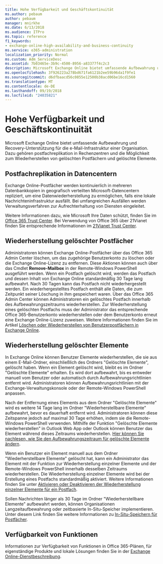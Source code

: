 ```yaml
---
title: Hohe Verfügbarkeit und Geschäftskontinuität
ms.author: pebaum
author: pebaum
manager: mnirkhe
ms.date: 6/13/2018
ms.audience: ITPro
ms.topic: reference
f1_keywords:
- exchange-online-high-availability-and-business-continuity
ms.service: o365-administration
localization_priority: Normal
ms.custom: Adm_ServiceDesc
ms.assetid: 7b03465e-3b9c-4500-8956-a83377f4c2c3
description: Microsoft Exchange Online bietet umfassende Aufbewahrung und Recovery-Unterstützung für die e-Mail-Infrastruktur einer Organisation. Dazu gehören postfachreplikation in Rechenzentren und die Möglichkeit zum Wiederherstellen von gelöschten Postfächern und gelöschte Elemente.
ms.openlocfilehash: 3f926223a278bd671fa6121b2ee59b96da1f9fe1
ms.sourcegitcommit: d6dfbaacd56c0855e12500b38acd06be16cd1560
ms.translationtype: MT
ms.contentlocale: de-DE
ms.lasthandoff: 09/19/2018
ms.locfileid: "24035821"
---
```

# <a name="high-availability-and-business-continuity"></a>Hohe Verfügbarkeit und Geschäftskontinuität

Microsoft Exchange Online bietet umfassende Aufbewahrung und Recovery-Unterstützung für die e-Mail-Infrastruktur einer Organisation. Dazu gehören postfachreplikation in Rechenzentren und die Möglichkeit zum Wiederherstellen von gelöschten Postfächern und gelöschte Elemente.
  
## <a name="mailbox-replication-at-data-centers"></a>Postfachreplikation in Datencentern

Exchange Online-Postfächer werden kontinuierlich in mehreren Datenbankkopien in geografisch verteilten Microsoft-Datencentern repliziert, um eine Datenwiederherstellung zu ermöglichen, falls eine lokale Nachrichteninfrastruktur ausfällt. Bei umfangreichen Ausfällen werden Verwaltungsverfahren zur Aufrechterhaltung von Diensten eingeleitet.
  
Weitere Informationen dazu, wie Microsoft Ihre Daten schützt, finden Sie im [Office 365 Trust Center](https://go.microsoft.com/fwlink/p/?LinkId=299135). Bei Verwendung von Office 365 über 21Vianet finden Sie entsprechende Informationen im [21Vianet Trust Center](http://www.21vbluecloud.com/office365/trustcenter/onlineservices.mdl).
  
## <a name="deleted-mailbox-recovery"></a>Wiederherstellung gelöschter Postfächer

Administratoren können Exchange Online-Postfächer über das Office 365 Admin Center löschen, um das zugehörige Benutzerkonto zu löschen oder die Exchange Online-Lizenz zu entfernen. Diese Aktionen können auch über das Cmdlet **Remove-Mailbox** in der Remote-Windows PowerShell ausgeführt werden. Wenn ein Postfach gelöscht wird, werden das Postfach und dessen Inhalt von Exchange Online standardmäßig 30 Tage lang aufbewahrt. Nach 30 Tagen kann das Postfach nicht wiederhergestellt werden. Ein wiederhergestelltes Postfach enthält alle Daten, die zum Zeitpunkt seiner Löschung in ihm gespeichert waren. Über das Office 365 Admin Center können Administratoren ein gelöschtes Postfach innerhalb des Aufbewahrungszeitraums wiederherstellen. Zur Wiederherstellung eines gelöschten Postfachs muss der Administrator das entsprechende Office 365-Benutzerkonto wiederherstellen oder dem Benutzerkonto erneut eine Exchange Online-Lizenz zuweisen. Weitere Informationen finden Sie im Artikel [Löschen oder Wiederherstellen von Benutzerpostfächern in Exchange Online](https://go.microsoft.com/fwlink/p/?LinkId=286992).
  
## <a name="deleted-item-recovery"></a>Wiederherstellung gelöschter Elemente

In Exchange Online können Benutzer Elemente wiederherstellen, die sie aus einem E-Mail-Ordner, einschließlich des Ordners "Gelöschte Elemente", gelöscht haben. Wenn ein Element gelöscht wird, bleibt es im Ordner "Gelöschte Elemente" erhalten. Es wird dort aufbewahrt, bis es entweder manuell vom Benutzer oder automatisch durch Aufbewahrungsrichtlinien entfernt wird. Administratoren können Aufbewahrungsrichtlinien mit der Exchange-Verwaltungskonsole oder der Remote-Windows PowerShell anpassen.
  
Nach der Entfernung eines Elements aus dem Ordner "Gelöschte Elemente" wird es weitere 14 Tage lang im Ordner "Wiederherstellbare Elemente" aufbewahrt, bevor es dauerhaft entfernt wird. Administratoren können diese Zeitspanne jedoch auf maximal 30 Tage erhöhen, indem sie die Remote-Windows PowerShell verwenden. Mithilfe der Funktion "Gelöschte Elemente wiederherstellen" in Outlook Web App oder Outlook können Benutzer das Element während dieses Zeitraums wiederherstellen. [Hier können Sie nachlesen, wie Sie den Aufbewahrungszeitraum für gelöschte Elemente ändern](https://go.microsoft.com/fwlink/p/?LinkId=286940).
  
Wenn ein Benutzer ein Element manuell aus dem Ordner "Wiederherstellbare Elemente" gelöscht hat, kann ein Administrator das Element mit der Funktion zur Wiederherstellung einzelner Elemente und der Remote-Windows PowerShell innerhalb desselben Zeitraums wiederherstellen. Die Wiederherstellung einzelner Elemente wird bei der Erstellung eines Postfachs standardmäßig aktiviert. Weitere Informationen finden Sie unter [Aktivieren oder Deaktivieren der Wiederherstellung einzelner Elemente für ein Postfach](https://go.microsoft.com/fwlink/p/?LinkID=286941).
  
Sollen Nachrichten länger als 30 Tage im Ordner "Wiederherstellbare Elemente" aufbewahrt werden, können Organisationen Langzeitaufbewahrung oder zeitbasierte In-Situ-Speicher implementieren. Unter diesem Link finden Sie weitere Informationen zu [In-Situ-Speichern für Postfächer](https://go.microsoft.com/fwlink/p/?LinkId=271746).
  
## <a name="feature-availability"></a>Verfügbarkeit von Funktionen

Informationen zur Verfügbarkeit von Funktionen in Office 365-Plänen, für eigenständige Produkte und lokale Lösungen finden Sie in der [Exchange Online-Dienstbeschreibung](exchange-online-service-description.md).
  

